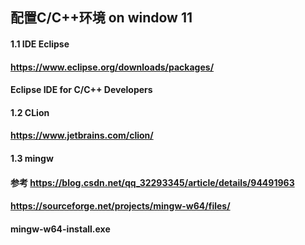 ##   配置C/C++环境 on window 11

#### 1.1 IDE Eclipse
#### https://www.eclipse.org/downloads/packages/
#### Eclipse IDE for C/C++ Developers

#### 1.2  CLion
#### https://www.jetbrains.com/clion/

#### 1.3 mingw 
#### 参考 https://blog.csdn.net/qq_32293345/article/details/94491963
#### https://sourceforge.net/projects/mingw-w64/files/
#### mingw-w64-install.exe
